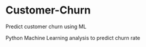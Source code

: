 # Customer-Churn
Predict customer churn using ML

Python Machine Learning analysis to predict churn rate 
